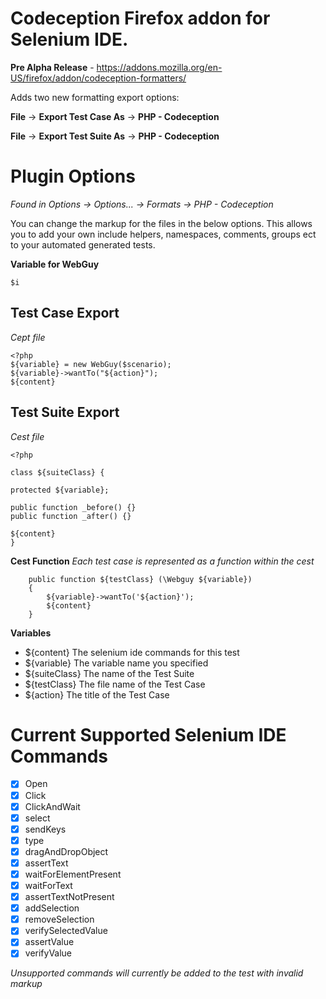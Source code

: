 Codeception Firefox addon for Selenium IDE.
===============================

**Pre Alpha Release** - https://addons.mozilla.org/en-US/firefox/addon/codeception-formatters/



Adds two new formatting export options:

**File** -> **Export Test Case As** -> **PHP - Codeception**

**File** -> **Export Test Suite As** -> **PHP - Codeception**

Plugin Options
=====

*Found in Options -> Options... -> Formats -> PHP - Codeception*

You can change the markup for the files in the below options. This allows you to add your own include helpers, 
namespaces, comments, groups ect to your automated generated tests.

**Variable for WebGuy**
```
$i
```

Test Case Export
--------
*Cept file*
```
<?php
${variable} = new WebGuy($scenario);
${variable}->wantTo("${action}");
${content}
```

Test Suite Export
-----------------
*Cest file*
```
<?php 

class ${suiteClass} {

protected ${variable};

public function _before() {}
public function _after() {}

${content}
}
```
**Cest Function**
*Each test case is represented as a function within the cest*
```
    public function ${testClass} (\Webguy ${variable})
    {
        ${variable}->wantTo('${action}');
        ${content}
    }
```

**Variables**
- ${content} The selenium ide commands for this test
- ${variable} The variable name you specified
- ${suiteClass} The name of the Test Suite
- ${testClass} The file name of the Test Case
- ${action} The title of the Test Case


Current Supported Selenium IDE Commands
=====================================
- [x] Open
- [x] Click
- [x] ClickAndWait
- [x] select
- [x] sendKeys
- [x] type
- [x] dragAndDropObject
- [x] assertText
- [x] waitForElementPresent
- [x] waitForText
- [x] assertTextNotPresent
- [x] addSelection
- [x] removeSelection
- [x] verifySelectedValue
- [x] assertValue
- [x] verifyValue

*Unsupported commands will currently be added to the test with invalid markup*

